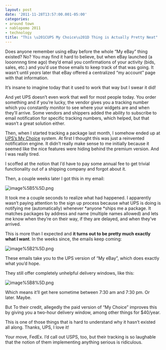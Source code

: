 ```yaml
---
layout: post
date: '2011-11-28T13:57:00.001-05:00'
categories:
- around town
- nablopomo 2011
- technology
title: "This \u201CUPS My Choice\u201D Thing is Actually Pretty Neat"
---
```



Does anyone remember using eBay before the whole “My eBay” thing existed? No? You may find it hard to believe, but when eBay launched (a looonnnng time ago) they’d email you confirmations of your activity (bids, sales, etc.) and you’d use those emails to keep track of that was going. It wasn’t until *years* later that eBay offered a centralized “my account” page with that information.

It’s insane to imagine today that it used to work that way but I swear it did!

And yet UPS doesn’t even work that well for most people today. You order something and if you’re lucky, the vendor gives you a tracking number which you constantly monitor to see where your widgets are and when they’ll arrive. Some vendors and shippers added the ability to subscribe to email notification for specific tracking numbers, which helped, but that wasn’t a great solution either.

Then, when I started tracking a package last month, I somehow ended up at [UPS’s My Choice](http://www.ups.com/mychoice) system. At first I thought this was just a reinvented notification engine. It didn’t really make sense to me initially because it seemed like the nice features were hiding behind the premium version. And I was really tired.

I scoffed at the notion that I’d have to pay some annual fee to get trivial functionality out of a shipping company and forgot about it.

Then, a couple weeks later I got this in my email:

![image%5B5%5D.png](image%5B5%5D.png)</a> 

It took me a couple seconds to realize what had happened. I apparently wasn’t paying attention to the sign up process because what UPS is doing is notifying me (automatically) whenever *anyone *ships me a package. It matches packages by address and name (multiple names allowed) and lets me know when they’re on their way, if they are delayed, and when they’ve arrived.

This is more than I expected and **it turns out to be pretty much exactly what I want**. In the weeks since, the emails keep coming:

![image%5B2%5D.png](image%5B2%5D.png)</a>

These emails take you to the UPS version of “My eBay”, which does exactly what you’d hope. 

They still offer completely unhelpful delivery windows, like this:

![image%5B8%5D.png](image%5B8%5D.png)</a>

Which means it’ll get here sometime between 7:30 am and 7:30 pm. Or later. Maybe.

But To their credit, allegedly the paid version of “My Choice” improves this by giving you a two-hour delivery window, among other things for $40/year. 

This is one of those things that is hard to understand why it hasn’t existed all along. Thanks, UPS, I love it!

Your move, FedEx. I’d call out USPS, too, but their tracking is so laughable that the notion of them implementing anything serious is ridiculous. 